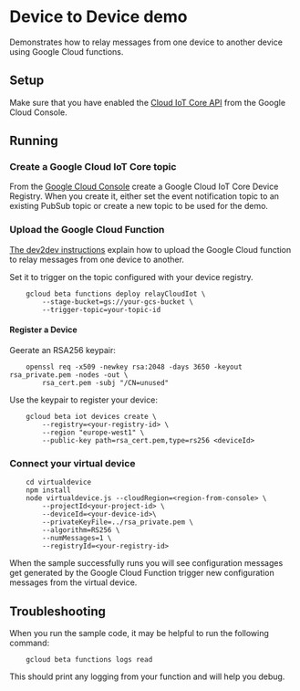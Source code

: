 # Device to Device demo

Demonstrates how to relay messages from one device to another device using
Google Cloud functions.

## Setup

Make sure that you have enabled the [Cloud IoT Core API](https://console.cloud.google.com/apis/library/cloudiot.googleapis.com/)
from the Google Cloud Console.

## Running

### Create a Google Cloud IoT Core topic

From the [Google Cloud Console](https://console.cloud.google.com/iot) create
a Google Cloud IoT Core Device Registry. When you create it, either set the
event notification topic to an existing PubSub topic or create a new topic to
be used for the demo.

### Upload the Google Cloud Function

[The dev2dev instructions](dev2dev/README.md) explain how to upload the
Google Cloud function to relay messages from one device to another.

Set it to trigger on the topic configured with your device registry.

```
    gcloud beta functions deploy relayCloudIot \
        --stage-bucket=gs://your-gcs-bucket \
        --trigger-topic=your-topic-id
```

#### Register a Device

Geerate an RSA256 keypair:

```
    openssl req -x509 -newkey rsa:2048 -days 3650 -keyout rsa_private.pem -nodes -out \
        rsa_cert.pem -subj "/CN=unused"
```

Use the keypair to register your device:

```
    gcloud beta iot devices create \
        --registry=<your-registry-id> \
        --region "europe-west1" \
        --public-key path=rsa_cert.pem,type=rs256 <deviceId>
```

###  Connect your virtual device

```
    cd virtualdevice
    npm install
    node virtualdevice.js --cloudRegion=<region-from-console> \
        --projectId<your-project-id> \
        --deviceId=<your-device-id>\
        --privateKeyFile=../rsa_private.pem \
        --algorithm=RS256 \
        --numMessages=1 \
        --registryId=<your-registry-id>
```

When the sample successfully runs you will see configuration messages get
generated by the Google Cloud Function trigger new configuration messages
from the virtual device.

## Troubleshooting

When you run the sample code, it may be helpful to run the following command:

```
    gcloud beta functions logs read
```

This should print any logging from your function and will help you debug.

